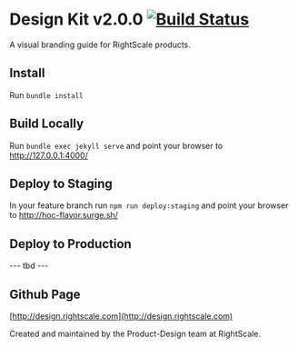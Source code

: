 # Design Kit v2.0.0 [![Build Status](https://travis-ci.org/rightscale/design-kit.svg?branch=master)](https://travis-ci.org/rightscale/design-kit)

A visual branding guide for RightScale products.

## Install

Run `bundle install`

## Build Locally

Run `bundle exec jekyll serve` and point your browser to http://127.0.0.1:4000/

## Deploy to Staging

In your feature branch run `npm run deploy:staging` and point your browser to http://hoc-flavor.surge.sh/

## Deploy to Production

--- tbd ---

## Github Page

[http://design.rightscale.com](http://design.rightscale.com)

Created and maintained by the Product-Design team at RightScale.
